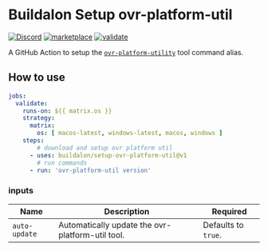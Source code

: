 # Buildalon Setup ovr-platform-util

[![Discord](https://img.shields.io/discord/939721153688264824.svg?label=&logo=discord&logoColor=ffffff&color=7389D8&labelColor=6A7EC2)](https://discord.gg/VM9cWJ9rjH) [![marketplace](https://img.shields.io/static/v1?label=&labelColor=505050&message=Buildalon%20Actions&color=FF1E6F&logo=github-actions&logoColor=0076D6)](https://github.com/marketplace?query=buildalon) [![validate](https://github.com/buildalon/setup-ovr-platform-util/actions/workflows/validate.yml/badge.svg?branch=main&event=push)](https://github.com/buildalon/setup-ovr-platform-util/actions/workflows/validate.yml)

A GitHub Action to setup the [`ovr-platform-utility`](https://developer.oculus.com/resources/publish-reference-platform-command-line-utility) tool command alias.

## How to use

```yaml
jobs:
  validate:
    runs-on: ${{ matrix.os }}
    strategy:
      matrix:
        os: [ macos-latest, windows-latest, macos, windows ]
    steps:
        # download and setup ovr platform util
      - uses: buildalon/setup-ovr-platform-util@v1
        # run commands
      - run: 'ovr-platform-util version'
```

### inputs

| Name | Description | Required |
| ---- | ----------- | -------- |
| `auto-update` | Automatically update the ovr-platform-util tool. | Defaults to `true`. |
